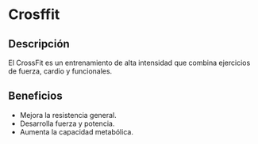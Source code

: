 # Crosffit 

## Descripción
El CrossFit es un entrenamiento de alta intensidad que combina ejercicios de fuerza, cardio y funcionales.

## Beneficios
- Mejora la resistencia general.
- Desarrolla fuerza y potencia.
- Aumenta la capacidad metabólica.

